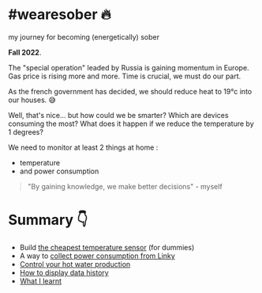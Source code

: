 # #wearesober 🔥

my journey for becoming (energetically) sober

**Fall 2022**.

The "special operation" leaded by Russia is gaining momentum in Europe.
Gas price is rising more and more.
Time is crucial, we must do our part.

As the french government has decided, we should reduce heat to 19°c into our houses. 😅

Well, that's nice… but how could we be smarter? Which are devices consuming the most? What does it happen if we reduce the temperature by 1 degrees?

We need to monitor at least 2 things at home :

- temperature
- and power consumption

> "By gaining knowledge, we make better decisions" - myself

# Summary 👇

- Build [the cheapest temperature sensor](cheapest-temperature-sensor.md) (for dummies)
- A way to [collect power consumption from Linky](collect-data-from-linky.md)
- [Control your hot water production](control-hot-water-production.md)
- [How to display data history](display-data-history.md)
- [What I learnt](what-ive-learned.md)
